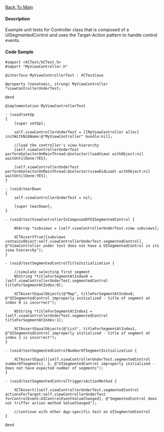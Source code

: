 [Back To Main](https://github.com/ccabanero/ios-unit-testing-patterns)

#### Description
Example unit tests for Controller class that is composed of a UISegmentedControl and uses the Target-Action pattern to handle control events.

#### Code Sample
	#import <XCTest/XCTest.h>
	#import "MyViewController.h"
	
	@interface MyViewControllerTest : XCTestCase
	
	@property (nonatomic, strong) MyViewController *viewControllerUnderTest;
	
	@end
	
	@implementation MyViewControllerTest
	
	- (void)setUp
	{
	    [super setUp];
	    
	    self.viewControllerUnderTest = [[MyViewController alloc] initWithNibName:@"MyViewController" bundle:nil];
	    
	    //load the controller's view hierarchy
	    [self.viewControllerUnderTest performSelectorOnMainThread:@selector(loadView) withObject:nil waitUntilDone:YES];
	    
	    [self.viewControllerUnderTest performSelectorOnMainThread:@selector(viewDidLoad) withObject:nil waitUntilDone:YES];
	}
	
	- (void)tearDown
	{
	    self.viewControllerUnderTest = nil;
	    
	    [super tearDown];
	}
	
	- (void)testViewControllerIsComposedOfUISegmentedControl {
	    
	    NSArray *subviews = [self.viewControllerUnderTest.view subviews];
	    
	    XCTAssertTrue([subviews containsObject:self.viewControllerUnderTest.segmentedControl], @"ViewController under test does not have a UISegmentedControl in its view hierarchy");
	}
	
	- (void)testSegmentedControlTitleInitialization {
	    
	    //simulate selecting first segment
	    NSString *titleForSegmentAtIndex0 = [self.viewControllerUnderTest.segmentedControl titleForSegmentAtIndex:0];
	    
	    XCTAssertEqualObjects(@"Map", titleForSegmentAtIndex0, @"UISegmentedControl improperly initialized - title of segment at index 0 is incorrect");
	    
	    NSString *titleForSegmentAtIndex1 = [self.viewControllerUnderTest.segmentedControl titleForSegmentAtIndex:1];
	    
	    XCTAssertEqualObjects(@"List", titleForSegmentAtIndex1, @"UISegmentedControl improperly initialized - title of segment at index 1 is incorrect");
	}
	
	- (void)testSegmentedControlNumberOfSegmentInitialization {
	    
	    XCTAssertEqual([self.viewControllerUnderTest.segmentedControl numberOfSegments], 2, @"UISegmentedControl improperly initialized - does not have expected number of segments");
	}
	
	- (void)testSegmentedControlTriggersActionMethod {
	    
	    XCTAssert([self.viewControllerUnderTest.segmentedControl actionsForTarget:self.viewControllerUnderTest forControlEvent:UIControlEventValueChanged], @"SegmentedControl does not triffer action method ValueChanged");
	    
	    //continue with other App-specific test on UISegmentedControl
	}
	
	@end